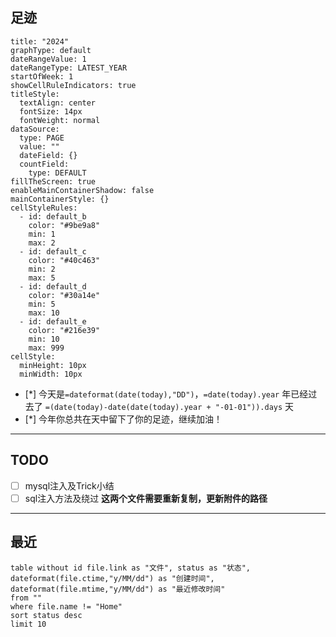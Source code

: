 ## 足迹
```contributionGraph
title: "2024"
graphType: default
dateRangeValue: 1
dateRangeType: LATEST_YEAR
startOfWeek: 1
showCellRuleIndicators: true
titleStyle:
  textAlign: center
  fontSize: 14px
  fontWeight: normal
dataSource:
  type: PAGE
  value: ""
  dateField: {}
  countField:
    type: DEFAULT
fillTheScreen: true
enableMainContainerShadow: false
mainContainerStyle: {}
cellStyleRules:
  - id: default_b
    color: "#9be9a8"
    min: 1
    max: 2
  - id: default_c
    color: "#40c463"
    min: 2
    max: 5
  - id: default_d
    color: "#30a14e"
    min: 5
    max: 10
  - id: default_e
    color: "#216e39"
    min: 10
    max: 999
cellStyle:
  minHeight: 10px
  minWidth: 10px

```
- [*] 今天是`=dateformat(date(today),"DD")`，`=date(today).year` 年已经过去了 `=(date(today)-date(date(today).year + "-01-01")).days` 天
- [*] 今年你总共在天中留下了你的足迹，继续加油！
---
## TODO
- [ ] mysql注入及Trick小结
- [ ] sql注入方法及绕过
**这两个文件需要重新复制，更新附件的路径**

---
## 最近

```dataview
table without id file.link as "文件", status as "状态", dateformat(file.ctime,"y/MM/dd") as "创建时间", dateformat(file.mtime,"y/MM/dd") as "最近修改时间"
from ""
where file.name != "Home"
sort status desc
limit 10
```
